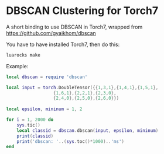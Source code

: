 DBSCAN Clustering for Torch7
===================

A short binding to use DBSCAN in Torch7, wrapped from https://github.com/gyaikhom/dbscan

You have to have installed Torch7, then do this:

```bash
luarocks make
```

Example:

```lua
local dbscan = require 'dbscan'

local input = torch.DoubleTensor({{1,3,1},{1,4,1},{1,5,1},
				  {1,6,1},{2,2,1},{2,3,0},
				  {2,4,0},{2,5,0},{2,6,0}})
                                  
local epsilon, mininum = 1, 2

for i = 1, 2000 do
	sys.tic()
	local classid = dbscan.dbscan(input, epsilon, mininum)
	print(classid)
	print('dbscan: '..(sys.toc()*1000)..'ms')
end
```
